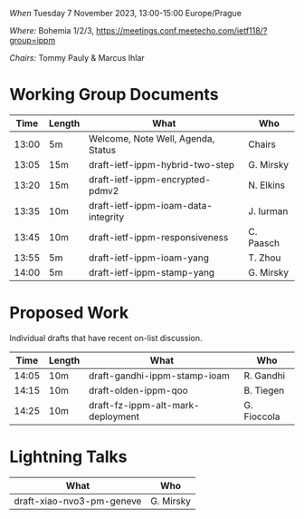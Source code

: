 *When*   Tuesday 7 November 2023, 13:00-15:00 Europe/Prague

*Where:*  Bohemia 1/2/3, https://meetings.conf.meetecho.com/ietf118/?group=ippm

*Chairs:* Tommy Pauly & Marcus Ihlar

# Working Group Documents

| Time    | Length | What                                        | Who          |
|---------|--------|---------------------------------------------|--------------|
| 13:00   | 5m     | Welcome, Note Well, Agenda, Status          | Chairs       |
| 13:05   | 15m    | draft-ietf-ippm-hybrid-two-step             | G. Mirsky    |
| 13:20   | 15m    | draft-ietf-ippm-encrypted-pdmv2             | N. Elkins    |
| 13:35   | 10m    | draft-ietf-ippm-ioam-data-integrity         | J. Iurman    |
| 13:45   | 10m    | draft-ietf-ippm-responsiveness              | C. Paasch    |
| 13:55   | 5m     | draft-ietf-ippm-ioam-yang                   | T. Zhou      |
| 14:00   | 5m     | draft-ietf-ippm-stamp-yang                  | G. Mirsky    |

# Proposed Work

Individual drafts that have recent on-list discussion.

| Time    | Length | What                                        | Who          |
|---------|--------|---------------------------------------------|--------------|
| 14:05   | 10m    | draft-gandhi-ippm-stamp-ioam                | R. Gandhi    |
| 14:15   | 10m    | draft-olden-ippm-qoo                        | B. Tiegen    |
| 14:25   | 10m    | draft-fz-ippm-alt-mark-deployment           | G. Fioccola  |

# Lightning Talks

| What                                        | Who          |
|---------------------------------------------|--------------|
| draft-xiao-nvo3-pm-geneve                   | G. Mirsky    |
